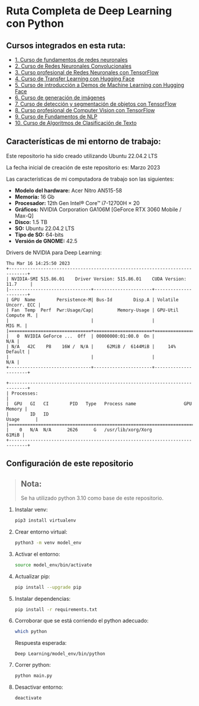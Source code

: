 # Ruta Completa de Deep Learning con Python

## Cursos integrados en esta ruta:

- [1. Curso de fundamentos de redes neuronales](1%20Curso%20de%20fundamentos%20de%20redes%20neuronales)
- [2. Curso de Redes Neuronales Convolucionales](2%20Curso%20de%20Redes%20Neuronales%20Convolucionales)
- [3. Curso profesional de Redes Neuronales con TensorFlow](3%20Curso%20profesional%20de%20Redes%20Neuronales%20con%20TensorFlow)
- [4. Curso de Transfer Learning con Hugging Face](5%20Curso%20de%20Transfer%20Learning%20con%20Hugging%20Face)
- [5. Curso de introducción a Demos de Machine Learning con Hugging Face](6%20Curso%20de%20introducción%20a%20Demos%20de%20Machine%20Learning%20con%20Hugging%20Face%20)
- [6. Curso de generación de imágenes](7%20Curso%20de%20generación%20de%20imágenes)
- [7. Curso de detección y segmentación de objetos con TensorFlow](8%20Curso%20de%20detección%20y%20segmentación%20de%20objetos%20con%20Tensorflow)
- [8. Curso profesional de Computer Vision con TensorFlow](9%20Curso%20profesional%20de%20Computer%20Vision%20con%20TensorFlow)
- [9. Curso de Fundamentos de NLP](10%20Curso%20de%20Fundamentos%20de%20NLP)
- [10. Curso de Algoritmos de Clasificación de Texto](11%20Curso%20de%20Algoritmos%20de%20Clasificación%20de%20Texto)

## Características de mi entorno de trabajo:

Este repositorio ha sido creado utilizando Ubuntu 22.04.2 LTS

La fecha inicial de creación de este repositorio es: Marzo 2023

Las características de mi computadora de trabajo son las siguientes:

- **Modelo del hardware:** Acer Nitro AN515-58
- **Memoria:** 16 Gb
- **Procesador:** 12th Gen Intel® Core™ i7-12700H × 20
- **Gráficos:** NVIDIA Corporation GA106M [GeForce RTX 3060 Mobile / Max-Q] 
- **Disco:** 1.5 TB
- **SO:** Ubuntu 22.04.2 LTS
- **Tipo de SO:** 64-bits
- **Versión de GNOME:** 42.5

Drivers de NVIDIA para Deep Learning:

```commandline
Thu Mar 16 14:25:50 2023       
+-----------------------------------------------------------------------------+
| NVIDIA-SMI 515.86.01    Driver Version: 515.86.01    CUDA Version: 11.7     |
|-------------------------------+----------------------+----------------------+
| GPU  Name        Persistence-M| Bus-Id        Disp.A | Volatile Uncorr. ECC |
| Fan  Temp  Perf  Pwr:Usage/Cap|         Memory-Usage | GPU-Util  Compute M. |
|                               |                      |               MIG M. |
|===============================+======================+======================|
|   0  NVIDIA GeForce ...  Off  | 00000000:01:00.0  On |                  N/A |
| N/A   42C    P8    16W /  N/A |     62MiB /  6144MiB |     14%      Default |
|                               |                      |                  N/A |
+-------------------------------+----------------------+----------------------+
                                                                               
+-----------------------------------------------------------------------------+
| Processes:                                                                  |
|  GPU   GI   CI        PID   Type   Process name                  GPU Memory |
|        ID   ID                                                   Usage      |
|=============================================================================|
|    0   N/A  N/A      2626      G   /usr/lib/xorg/Xorg                 61MiB |
+-----------------------------------------------------------------------------+
```

## Configuración de este repositorio

> ## Nota:
> Se ha utilizado python 3.10 como base de este repositorio.

1. Instalar venv:
    ```bash
    pip3 install virtualenv
    ```

2. Crear entorno virtual:
    ```bash
    python3 -m venv model_env
    ```
3. Activar el entorno:
    ```bash
    source model_env/bin/activate
    ```
4. Actualizar pip:
   ```bash
   pip install --upgrade pip
   ```
5. Instalar dependencias:
    ```bash
    pip install -r requirements.txt
    ```
6. Corroborar que se está corriendo el python adecuado:
   ```bash
   which python
   ```
   Respuesta esperada:
   ```commandline
   Deep Learning/model_env/bin/python
   ```
7. Correr python:
    ```bash
    python main.py
    ```

8. Desactivar entorno:
   ```bash
   deactivate
   ```

